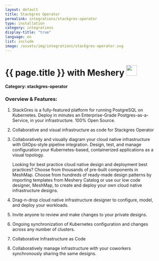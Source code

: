```yaml
---
layout: default
title: Stackgres Operator
permalink: integrations/stackgres-operator
type: installation
category: integrations
display-title: "true"
language: en
list: include
image: /assets/img/integrations/stackgres-operator.svg
---
```


<h1>{{ page.title }} with Meshery <img src="{{ page.image }}" style="width: 35px; height: 35px;" /></h1>


#### Category: stackgres-operator

### Overview & Features:
1. StackGres is a fully-featured platform for running PostgreSQL on Kubernetes.
Deploy in minutes an Enterprise-Grade Postgres-as-a-Service, in your infrastructure.
100% Open Source.

2. Collaborative and visual infrastructure as code for Stackgres Operator

4. 
    Collaboratively and visually diagram your cloud native infrastructure with GitOps-style pipeline integration. Design, test, and manage configuration your Kubernetes-based, containerized applications as a visual topology.



    Looking for best practice cloud native design and deployment best practices? Choose from thousands of pre-built components in MeshMap. Choose from hundreds of ready-made design patterns by importing templates from Meshery Catalog or use our low code designer, MeshMap, to create and deploy your own cloud native infrastructure designs.



5. Drag-n-drop cloud native infrastructure designer to configure, model, and deploy your workloads.

6. Invite anyone to review and make changes to your private designs.

7. Ongoing synchronization of Kubernetes configuration and changes across any number of clusters.

8. Collaborative Infrastructure as Code

9. Collaboratively manage infrastructure with your coworkers synchronously sharing the same designs.

